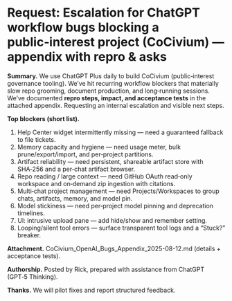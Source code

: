 # Request: Escalation for ChatGPT workflow bugs blocking a public‑interest project (CoCivium) — appendix with repro & asks

**Summary.** We use ChatGPT Plus daily to build CoCivium (public‑interest governance tooling).  We’ve hit recurring workflow blockers that materially slow repo grooming, document production, and long‑running sessions.  We’ve documented **repro steps, impact, and acceptance tests** in the attached appendix.  Requesting an internal escalation and visible next steps.

**Top blockers (short list).**
1) Help Center widget intermittently missing — need a guaranteed fallback to file tickets.  
2) Memory capacity and hygiene — need usage meter, bulk prune/export/import, and per‑project partitions.  
3) Artifact reliability — need persistent, shareable artifact store with SHA‑256 and a per‑chat artifact browser.  
4) Repo reading / large context — need GitHub OAuth read‑only workspace and on‑demand zip ingestion with citations.  
5) Multi‑chat project management — need Projects/Workspaces to group chats, artifacts, memory, and model pin.  
6) Model stickiness — need per‑project model pinning and deprecation timelines.  
7) UI: intrusive upload pane — add hide/show and remember setting.  
8) Looping/silent tool errors — surface transparent tool logs and a “Stuck?” breaker.

**Attachment.** CoCivium_OpenAI_Bugs_Appendix_2025-08-12.md (details + acceptance tests).  

**Authorship.** Posted by Rick, prepared with assistance from ChatGPT (GPT‑5 Thinking).  

**Thanks.** We will pilot fixes and report structured feedback.

